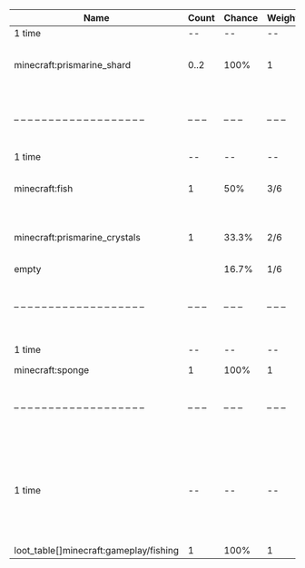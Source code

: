 | Name                                   | Count | Chance | Weight | Comment                                                                          |
| -------------------------------------- | ----- | ------ | ------ | -------------------------------------------------------------------------------- |
| 1 time                                 |    -- |     -- |     -- |                                                                                  |
| minecraft:prismarine_shard             |  0..2 |   100% |      1 | add drop: 0..1 * level {enchantment: looting}                                    |
| – – – – – – – – – – – – – – – – – – –  | – – – | – – –  | – – –  | – – – – – – – – – – – – – – – – – – – – – – – – – – – – – – – – – – – – – – – –  |
| 1 time                                 |    -- |     -- |     -- |                                                                                  |
| minecraft:fish                         |     1 |    50% |    3/6 | add drop: 0..1 * level {enchantment: looting}                                    |
| minecraft:prismarine_crystals          |     1 |  33.3% |    2/6 | add drop: 0..1 * level {enchantment: looting}                                    |
| empty                                  |       |  16.7% |    1/6 |                                                                                  |
| – – – – – – – – – – – – – – – – – – –  | – – – | – – –  | – – –  | – – – – – – – – – – – – – – – – – – – – – – – – – – – – – – – – – – – – – – – –  |
| 1 time                                 |    -- |     -- |     -- | killed by player                                                                 |
| minecraft:sponge                       |     1 |   100% |      1 |                                                                                  |
| – – – – – – – – – – – – – – – – – – –  | – – – | – – –  | – – –  | – – – – – – – – – – – – – – – – – – – – – – – – – – – – – – – – – – – – – – – –  |
| 1 time                                 |    -- |     -- |     -- | killed by player, random chance {enchantment: looting}: 0.025% + 0.01%*(level-1) |
| loot_table[]minecraft:gameplay/fishing |     1 |   100% |      1 |                                                                                  |